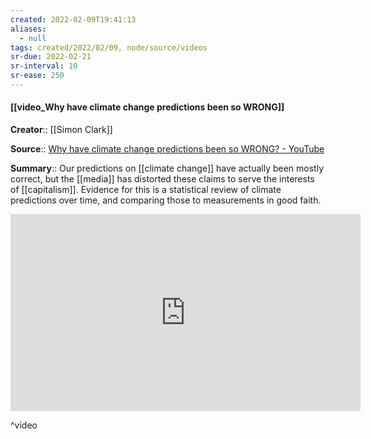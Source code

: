 ```yaml
---
created: 2022-02-09T19:41:13 
aliases:
  - null
tags: created/2022/02/09, node/source/videos
sr-due: 2022-02-21
sr-interval: 10
sr-ease: 250
---
```


#### [[video_Why have climate change predictions been so WRONG]]
**Creator**:: [[Simon Clark]]
 
**Source**:: [Why have climate change predictions been so WRONG? - YouTube](https://www.youtube.com/watch?v=f4zul0BuO8A)

**Summary**:: Our predictions on [[climate change]] have actually been mostly correct, but the [[media]] has distorted these claims to serve the interests of [[capitalism]]. Evidence for this is a statistical review of climate predictions over time, and comparing those to measurements in good faith. 

<iframe width="560" height="315" src="https://www.youtube.com/embed/f4zul0BuO8A" title="YouTube video player" frameborder="0" allow="accelerometer; autoplay; clipboard-write; encrypted-media; gyroscope; picture-in-picture" allowfullscreen></iframe>

^video